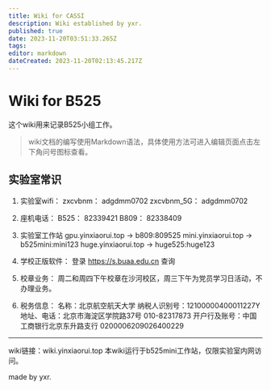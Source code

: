 ```yaml
---
title: Wiki for CASSI
description: Wiki established by yxr.
published: true
date: 2023-11-20T03:51:33.265Z
tags: 
editor: markdown
dateCreated: 2023-11-20T02:13:45.217Z
---
```


# Wiki for B525
这个wiki用来记录B525小组工作。

> wiki文档的编写使用Markdown语法，具体使用方法可进入编辑页面点击左下角问号图标查看。

## 实验室常识
1. 实验室wifi：
zxcvbnm： adgdmm0702
zxcvbnm_5G： adgdmm0702

2. 座机电话：
B525： 82339421
B809： 82338409

3. 实验室工作站
gpu.yinxiaorui.top -> b809:809525
mini.yinxiaorui.top -> b525mini:mini123
huge.yinxiaorui.top -> huge525:huge123

4. 学校正版软件：
登录 https://s.buaa.edu.cn 查询

5. 校章业务：
周二和周四下午校章在沙河校区，周三下午为党员学习日活动，不办理业务。

6. 税务信息：
名称：北京航空航天大学
纳税人识别号：12100000400011227Y
地址、电话：北京市海淀区学院路37号 010-82317873
开户行及账号：中国工商银行北京东升路支行 0200006209026400229

---
wiki链接：wiki.yinxiaorui.top
本wiki运行于b525mini工作站，仅限实验室内网访问。

made by yxr.